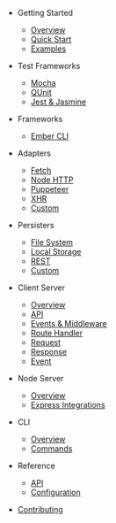 - Getting Started

  - [Overview](README.md)
  - [Quick Start](quick-start.md)
  - [Examples](examples.md)

- Test Frameworks

  - [Mocha](test-frameworks/mocha.md)
  - [QUnit](test-frameworks/qunit.md)
  - [Jest & Jasmine](test-frameworks/jest-jasmine.md)

- Frameworks

  - [Ember CLI](frameworks/ember-cli.md)

- Adapters

  - [Fetch](adapters/fetch.md)
  - [Node HTTP](adapters/node-http.md)
  - [Puppeteer](adapters/puppeteer.md)
  - [XHR](adapters/xhr.md)
  - [Custom](adapters/custom.md)

- Persisters

  - [File System](persisters/fs.md)
  - [Local Storage](persisters/local-storage.md)
  - [REST](persisters/rest.md)
  - [Custom](persisters/custom.md)

- Client Server

  - [Overview](server/overview.md)
  - [API](server/api.md)
  - [Events & Middleware](server/events-and-middleware.md)
  - [Route Handler](server/route-handler.md)
  - [Request](server/request.md)
  - [Response](server/response.md)
  - [Event](server/event.md)

- Node Server

  - [Overview](node-server/overview.md)
  - [Express Integrations](node-server/express-integrations.md)

- CLI

  - [Overview](cli/overview.md)
  - [Commands](cli/commands.md)

- Reference

  - [API](api.md)
  - [Configuration](configuration.md)

- [Contributing](CONTRIBUTING.md)
